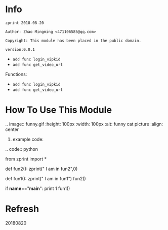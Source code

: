 Info
====
`zprint 2018-08-20`

`Author: Zhao Mingming <471106585@qq.com>`

`Copyright: This module has been placed in the public domain.`

`version:0.0.1`
- `add func login_vipkid`
- `add func get_video_url`


Functions:

- `add func login_vipkid`
- `add func get_video_url`

How To Use This Module
======================
.. image:: funny.gif
   :height: 100px
   :width: 100px
   :alt: funny cat picture
   :align: center

1. example code:


.. code:: python

from  zprint  import *   

def fun2():
    zprint(" I am in fun2",0)

def fun1():
    zprint(" I am in fun1")
    fun2()



if __name__=="__main__":
   print 1
   fun1()



Refresh
========
20180820

